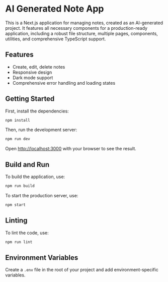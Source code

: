 # AI Generated Note App

This is a Next.js application for managing notes, created as an AI-generated project. It features all necessary components for a production-ready application, including a robust file structure, multiple pages, components, utilities, and comprehensive TypeScript support.

## Features
- Create, edit, delete notes
- Responsive design
- Dark mode support
- Comprehensive error handling and loading states

## Getting Started

First, install the dependencies:

```bash
npm install
```

Then, run the development server:

```bash
npm run dev
```

Open [http://localhost:3000](http://localhost:3000) with your browser to see the result.

## Build and Run

To build the application, use:

```bash
npm run build
```

To start the production server, use:

```bash
npm start
```

## Linting

To lint the code, use:

```bash
npm run lint
```

## Environment Variables

Create a `.env` file in the root of your project and add environment-specific variables.
